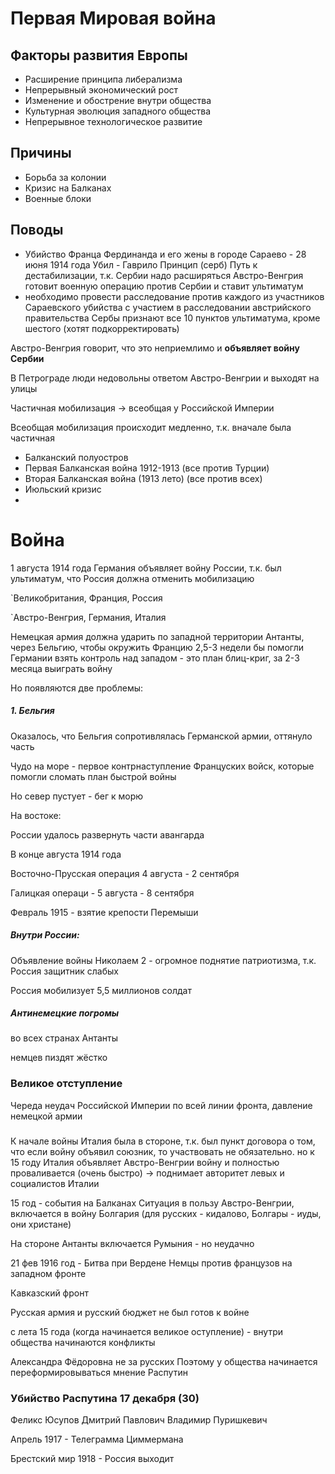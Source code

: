 # Первая Мировая война 

## Факторы развития Европы
- Расширение принципа либерализма
- Непрерывный экономический рост 
- Изменение и обострение внутри общества
- Культурная эволюция западного общества
- Непрерывное технологическое развитие

## Причины
- Борьба за колонии
- Кризис на Балканах
- Военные блоки 

## Поводы
- Убийство Франца Фердинанда и его жены в городе Сараево - 28 июня 1914 года
Убил - Гаврило Принцип (серб)
Путь к дестабилизации, т.к. Сербии надо расширяться 
Австро-Венгрия готовит военную операцию против Сербии и 
ставит ультиматум 
- необходимо провести расследование против каждого из участников Сараевского убийства с участием в расследовании австрийского правительства
Сербы признают все 10 пунктов ультиматума, кроме шестого (хотят подкорректировать) 

Австро-Венгрия говорит, что это неприемлимо и **объявляет войну Сербии**

В Петрограде люди недовольны ответом Австро-Венгрии и выходят на улицы

Частичная мобилизация -> всеобщая у Российской Империи

Всеобщая мобилизация происходит медленно, т.к. вначале была частичная 
- Балканский полуостров 
- Первая Балканская война 1912-1913 (все против Турции)
- Вторая Балканская война (1913 лето) (все против всех)
- Июльский кризис
-


# Война
1 августа 1914 года Германия объявляет войну России, т.к. был ультиматум, что Россия должна отменить мобилизацию

`Великобритания, Франция, Россия

`Австро-Венгрия, Германия, Италия

Немецкая армия должна ударить по западной территории Антанты, через Бельгию, чтобы окружить Францию 
2,5-3 недели бы помогли Германии взять контроль над западом - это план блиц-криг, за 2-3 месяца выиграть войну

Но появляются две проблемы:
#####  1. Бельгия 
Оказалось, что Бельгия сопротивлялась Германской армии, оттянуло часть 

Чудо на море -  первое контрнаступление Француских войск, которые помогли сломать план быстрой войны

Но север пустует - бег к морю 

На востоке: 

России удалось развернуть части авангарда 

В конце августа 1914 года 

Восточно-Прусская операция 4 августа - 2 сентября 

Галицкая операци - 5 августа - 8 сентября

Февраль 1915 - взятие крепости Перемыши 

##### Внутри России: 
Объявление войны Николаем 2 - огромное поднятие патриотизма, т.к. Россия защитник слабых 

Россия мобилизует 5,5 миллионов солдат 

##### Антинемецкие погромы 
во всех странах Антанты 

немцев пиздят жёстко

### Великое отступление
Череда неудач Российской Империи по всей линии фронта, давление немецкой армии 
### 

К начале войны Италия была в стороне, т.к. был пункт договора о том, что если войну объявил союзник, то участвовать не обязательно. 
но к 15 году Италия объявляет Австро-Венгрии войну и полностью проваливается (очень быстро)
-> поднимает авторитет левых и социалистов Италии

15 год - события на Балканах
Ситуация в пользу Австро-Венгрии, включается в войну Болгария (для русских - кидалово, Болгары - иуды, они христане)

На стороне Антанты включается Румыния - но неудачно 

21 фев 1916 год - Битва при Вердене 
Немцы против французов на западном фронте


Кавказский фронт 


Русская армия и русский бюджет не был готов к войне

с лета 15 года (когда начинается великое оступление) - внутри общества начинаются конфликты 

Александра Фёдоровна не за русских
Поэтому у общества начинается переформировываться мнение 
Распутин

### Убийство Распутина 17 декабря (30)
Феликс Юсупов
Дмитрий Павлович
Владимир Пуришкевич

Апрель 1917 - Телеграмма Циммермана 


Брестский мир 1918 - Россия выходит